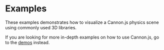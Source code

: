 # Examples

These examples demonstrates how to visualize a Cannon.js physics scene using commonly used 3D libraries.

If you are looking for more in-depth examples on how to use Cannon.js, go to the [demos](https://github.com/schteppe/cannon.js/tree/master/demos) instead.
